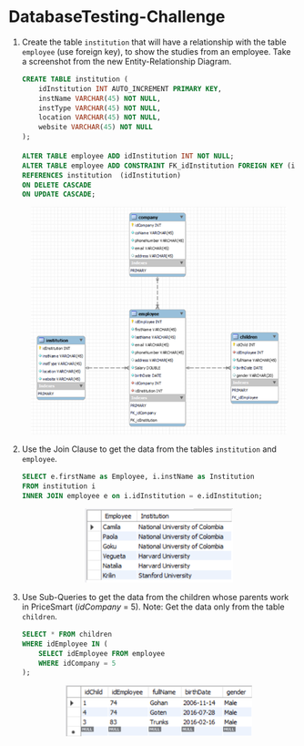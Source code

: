 # DatabaseTesting-Challenge

1. Create the table `institution` that will have a relationship with the table `employee`
   (use foreign key), to show the studies from an employee. Take a screenshot from the
   new Entity-Relationship Diagram.  
   ```sql
   CREATE TABLE institution (
       idInstitution INT AUTO_INCREMENT PRIMARY KEY,
       instName VARCHAR(45) NOT NULL,
       instType VARCHAR(45) NOT NULL,
       location VARCHAR(45) NOT NULL,
       website VARCHAR(45) NOT NULL
   );
   
   ALTER TABLE employee ADD idInstitution INT NOT NULL;
   ALTER TABLE employee ADD CONSTRAINT FK_idInstitution FOREIGN KEY (idInstitution)  
   REFERENCES institution  (idInstitution)
   ON DELETE CASCADE     
   ON UPDATE CASCADE;
   ```

   <p align="center">
     <img height="400" src="https://raw.githubusercontent.com/dsanchezme/DatabaseTesting-Challenge/main/src/main/resources/images/Entity-Relationship-Diagram.png">
   </p>

2. Use the Join Clause to get the data from the tables `institution` and `employee`.  
   ```sql
   SELECT e.firstName as Employee, i.instName as Institution
   FROM institution i
   INNER JOIN employee e on i.idInstitution = e.idInstitution;
   ```
   <p align="center">
     <img height="130" src="https://raw.githubusercontent.com/dsanchezme/DatabaseTesting-Challenge/main/src/main/resources/images/imgQuery2.png">
   </p>
   
3. Use Sub-Queries to get the data from the children whose parents work in PriceSmart
   (*idCompany* = 5). Note: Get the data only from the table `children`.
   ```sql
   SELECT * FROM children
   WHERE idEmployee IN (
       SELECT idEmployee FROM employee
       WHERE idCompany = 5
   );
   ```
   <p align="center">
     <img height="90" src="https://raw.githubusercontent.com/dsanchezme/DatabaseTesting-Challenge/main/src/main/resources/images/imgQuery3.png">
   </p>